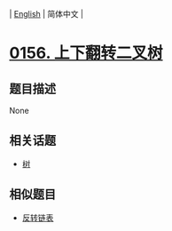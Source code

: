
| [English](README_EN.md) | 简体中文 |
# [0156. 上下翻转二叉树](https://leetcode-cn.com/problems/binary-tree-upside-down/)
## 题目描述
None
## 相关话题
- [树](https://leetcode-cn.com/tag/tree)
## 相似题目
- [反转链表](../reverse-linked-list/README.md)
